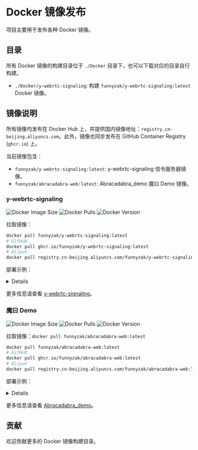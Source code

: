 # Docker 镜像发布

项目主要用于发布各种 Docker 镜像。

## 目录

所有 Docker 镜像的构建目录位于 `./Docker` 目录下，也可以下载对应的目录自行构建。

- `./Docker/y-webrtc-signaling`: 构建 `funnyzak/y-webrtc-signaling:latest` Docker 镜像。

## 镜像说明

所有镜像均发布在 Docker Hub 上，并提供国内镜像地址：`registry.cn-beijing.aliyuncs.com`。此外，镜像也同步发布在 GitHub Container Registry (`ghcr.io`) 上。

当前镜像包含：

- `funnyzak/y-webrtc-signaling:latest`: y-webrtc-signaling 信令服务器镜像。
- `funnyzak/abracadabra-web:latest`: Abracadabra_demo 魔曰 Demo 镜像。

### y-webrtc-signaling

![Docker Image Size](https://img.shields.io/docker/image-size/funnyzak/y-webrtc-signaling/latest)
![Docker Pulls](https://img.shields.io/docker/pulls/funnyzak/y-webrtc-signaling)
![Docker Version](https://img.shields.io/docker/v/funnyzak/y-webrtc-signaling/latest)

拉取镜像：

```bash
docker pull funnyzak/y-webrtc-signaling:latest
# GitHub 
docker pull ghcr.io/funnyzak/y-webrtc-signaling:latest
# Aliyun
docker pull registry.cn-beijing.aliyuncs.com/funnyzak/y-webrtc-signaling:latest
```

部署示例：

<details>

Docker 部署示例：
```bash
docker run -d --name y-webrtc-signaling -p 4444:4444 funnyzak/y-webrtc-signaling:latest
```

Docker Compose 部署示例：
```yaml
version: '3.1'
services:
  y-webrtc-signaling:
    container_name: y-webrtc-signaling
    image: funnyzak/y-webrtc-signaling:latest
    restart: always
    network_mode: bridge
    ports:
      - "4444:4444"
    environment:
      - PORT=4444
```
</details>

更多信息请查看 [y-webrtc-signaling](./Docker/y-webrtc-signaling/README.md)。





### 魔曰 Demo

![Docker Image Size](https://img.shields.io/docker/image-size/funnyzak/abracadabra-web/latest)
![Docker Pulls](https://img.shields.io/docker/pulls/funnyzak/abracadabra-web)
![Docker Version](https://img.shields.io/docker/v/funnyzak/abracadabra-web/latest)

拉取镜像：`docker pull funnyzak/abracadabra-web:latest`

```bash
docker pull funnyzak/abracadabra-web:latest
# GitHub
docker pull ghcr.io/funnyzak/abracadabra-web:latest
# Aliyun
docker pull registry.cn-beijing.aliyuncs.com/funnyzak/abracadabra-web:latest
```

部署示例：

<details>

Docker 部署示例：
```bash
docker run -d --name abracadabra-web -p 8080:80 funnyzak/abracadabra-web:latest
```

Docker Compose 部署示例：
```yaml
version: '3.1'

services:
  abracadabra-web:
    container_name: abracadabra-web
    image: funnyzak/abracadabra-web:latest
    restart: always
    network_mode: bridge
    ports:
      - "8080:80"
```
</details>

更多信息请查看 [Abracadabra_demo](Docker/abracadabra-web/README.md)。

## 贡献

欢迎贡献更多的 Docker 镜像构建目录。